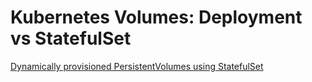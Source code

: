 # Kubernetes Volumes: Deployment vs StatefulSet

[Dynamically provisioned PersistentVolumes using StatefulSet](https://pet2cattle.com/2022/02/dynamically-provisioned-volumes-for-statefulset)
